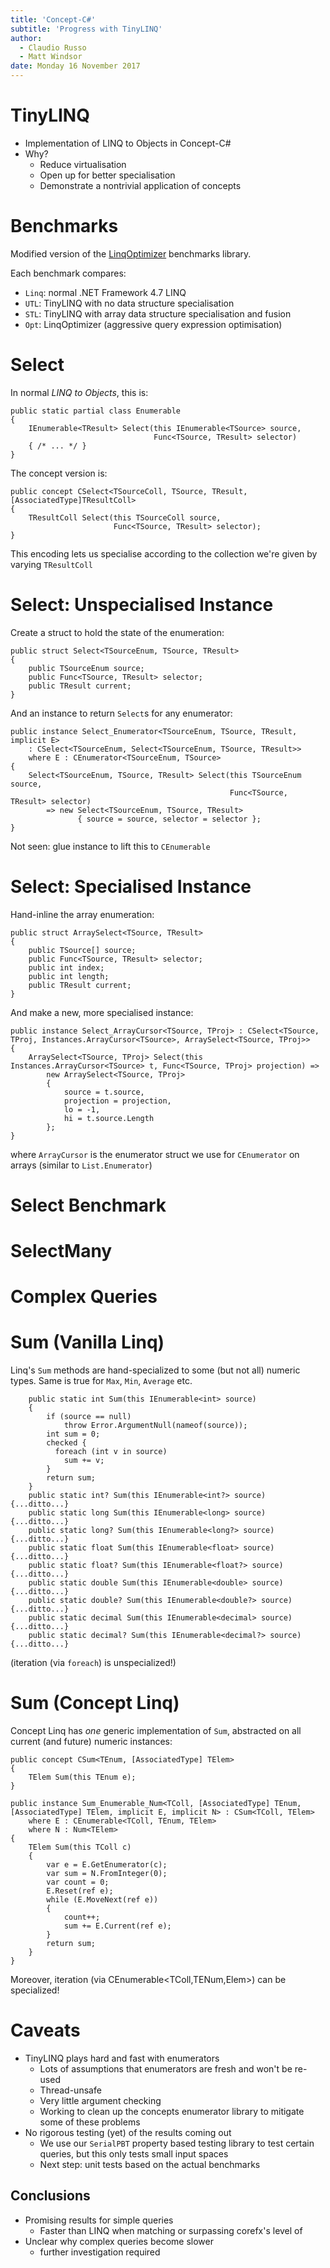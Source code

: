 ```yaml
---
title: 'Concept-C#'
subtitle: 'Progress with TinyLINQ'
author:
  - Claudio Russo
  - Matt Windsor
date: Monday 16 November 2017
---
```

# TinyLINQ

- Implementation of LINQ to Objects in Concept-C#
- Why?
  - Reduce virtualisation
  - Open up for better specialisation
  - Demonstrate a nontrivial application of concepts

# Benchmarks

Modified version of the [LinqOptimizer][] benchmarks library.

Each benchmark compares:

- `Linq`: normal .NET Framework 4.7 LINQ
- `UTL`: TinyLINQ with no data structure specialisation
- `STL`: TinyLINQ with array data structure specialisation and fusion
- `Opt`: LinqOptimizer (aggressive query expression optimisation)

[LinqOptimizer]: http://nessos.github.io/LinqOptimizer/

# Select

In normal _LINQ to Objects_, this is:

    public static partial class Enumerable
    {
        IEnumerable<TResult> Select(this IEnumerable<TSource> source,
                                    Func<TSource, TResult> selector)
        { /* ... */ }
    }

The concept version is:

    public concept CSelect<TSourceColl, TSource, TResult, [AssociatedType]TResultColl>
    {
        TResultColl Select(this TSourceColl source,
                           Func<TSource, TResult> selector);
    }

This encoding lets us specialise according to the collection we're given by
varying `TResultColl`

# Select: Unspecialised Instance

Create a struct to hold the state of the enumeration:

    public struct Select<TSourceEnum, TSource, TResult>
    {
        public TSourceEnum source;
        public Func<TSource, TResult> selector;
        public TResult current;
    }

And an instance to return `Select`s for any enumerator:

    public instance Select_Enumerator<TSourceEnum, TSource, TResult, implicit E>
        : CSelect<TSourceEnum, Select<TSourceEnum, TSource, TResult>>
        where E : CEnumerator<TSourceEnum, TSource>
    {
        Select<TSourceEnum, TSource, TResult> Select(this TSourceEnum source,
                                                     Func<TSource, TResult> selector)
            => new Select<TSourceEnum, TSource, TResult>
                   { source = source, selector = selector };
    }

Not seen: glue instance to lift this to `CEnumerable`

# Select: Specialised Instance

Hand-inline the array enumeration:

    public struct ArraySelect<TSource, TResult>
    {
        public TSource[] source;
        public Func<TSource, TResult> selector;
        public int index;
        public int length;
        public TResult current;
    }

And make a new, more specialised instance:

    public instance Select_ArrayCursor<TSource, TProj> : CSelect<TSource, TProj, Instances.ArrayCursor<TSource>, ArraySelect<TSource, TProj>>
    {
        ArraySelect<TSource, TProj> Select(this Instances.ArrayCursor<TSource> t, Func<TSource, TProj> projection) =>
            new ArraySelect<TSource, TProj>
            {
                source = t.source,
                projection = projection,
                lo = -1,
                hi = t.source.Length
            };
    }

where `ArrayCursor` is the enumerator struct we use for `CEnumerator` on arrays
(similar to `List.Enumerator`)

# Select Benchmark

# SelectMany

# Complex Queries

# Sum (Vanilla Linq)

Linq's ``Sum`` methods are hand-specialized to some (but not all) numeric types. 
Same is true for ``Max``, ``Min``, ``Average`` etc.

        public static int Sum(this IEnumerable<int> source)
        {
            if (source == null)
                throw Error.ArgumentNull(nameof(source));
            int sum = 0;
            checked {
              foreach (int v in source)
                sum += v;
            }
            return sum;
        }
        public static int? Sum(this IEnumerable<int?> source) {...ditto...}
        public static long Sum(this IEnumerable<long> source) {...ditto...}
        public static long? Sum(this IEnumerable<long?> source)  {...ditto...}
        public static float Sum(this IEnumerable<float> source)  {...ditto...}
        public static float? Sum(this IEnumerable<float?> source)  {...ditto...}
        public static double Sum(this IEnumerable<double> source)  {...ditto...}
        public static double? Sum(this IEnumerable<double?> source)  {...ditto...}
        public static decimal Sum(this IEnumerable<decimal> source)  {...ditto...}
        public static decimal? Sum(this IEnumerable<decimal?> source)  {...ditto...}
       
(iteration (via ``foreach``) is unspecialized!)

# Sum (Concept Linq)

Concept Linq has *one* generic implementation of ``Sum``, abstracted on all current (and future) numeric instances:

    public concept CSum<TEnum, [AssociatedType] TElem>
    {
        TElem Sum(this TEnum e);        
    }
    
    public instance Sum_Enumerable_Num<TColl, [AssociatedType] TEnum, [AssociatedType] TElem, implicit E, implicit N> : CSum<TColl, TElem>
        where E : CEnumerable<TColl, TEnum, TElem>
        where N : Num<TElem>
    {
        TElem Sum(this TColl c)
        {
            var e = E.GetEnumerator(c);
            var sum = N.FromInteger(0);
            var count = 0;
            E.Reset(ref e);
            while (E.MoveNext(ref e))
            {
                count++;
                sum += E.Current(ref e);
            }
            return sum;
        }
    }

Moreover, iteration (via CEnumerable<TColl,TENum,Elem>) can be specialized!

# Caveats

- TinyLINQ plays hard and fast with enumerators
  - Lots of assumptions that enumerators are fresh and won't be re-used
  - Thread-unsafe
  - Very little argument checking
  - Working to clean up the concepts enumerator library to mitigate some of
    these problems
- No rigorous testing (yet) of the results coming out
  - We use our `SerialPBT` property based testing library to test certain
    queries, but this only tests small input spaces
  - Next step: unit tests based on the actual benchmarks

## Conclusions

- Promising results for simple queries
  - Faster than LINQ when matching or surpassing corefx's level of 
- Unclear why complex queries become slower
  - further investigation required